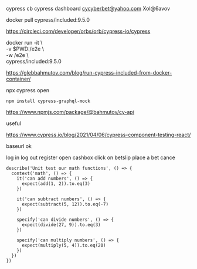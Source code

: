 cypress cb
cypress dashboard
cycyberbet@yahoo.com Xol@6avov

docker pull cypress/included:9.5.0

https://circleci.com/developer/orbs/orb/cypress-io/cypress
  
docker run -it \  
 -v $PWD:/e2e \  
 -w /e2e \  
 cypress/included:9.5.0

https://glebbahmutov.com/blog/run-cypress-included-from-docker-container/
 
npx cypress open

`npm install cypress-graphql-mock`

https://www.npmjs.com/package/@bahmutov/cy-api

useful

https://www.cypress.io/blog/2021/04/06/cypress-component-testing-react/


baseurl ok

log in
log out
register
open cashbox
click on betslip
place a bet
cance

```
describe('Unit test our math functions', () => {
  context('math', () => {
    it('can add numbers', () => {
      expect(add(1, 2)).to.eq(3)
    })

    it('can subtract numbers', () => {
      expect(subtract(5, 12)).to.eq(-7)
    })

    specify('can divide numbers', () => {
      expect(divide(27, 9)).to.eq(3)
    })

    specify('can multiply numbers', () => {
      expect(multiply(5, 4)).to.eq(20)
    })
  })
})
```